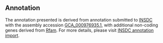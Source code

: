 

Annotation
----------

The annotation presented is derived from annotation submitted to
[INSDC](http://www.insdc.org) with the assembly accession
[GCA\_000976935.1](http://www.ebi.ac.uk/ena/data/view/GCA_000976935.1),
with additional non-coding genes derived from
[Rfam](http://rfam.xfam.org/). For more details, please visit [INSDC
annotation
import](http://ensemblgenomes.org/info/data/insdc_annotation).
